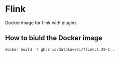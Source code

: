 # Flink
Docker image for flink with plugins

## How to biuld the Docker image 

```bash
docker build -t ghcr.io/datakaveri/flink:1.20-1 .
```
